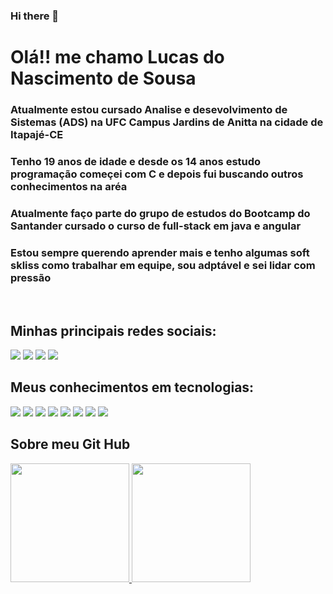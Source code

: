 ### Hi there 👋

<h1>Olá!! me chamo Lucas do Nascimento de Sousa</h1>
<h3>Atualmente estou cursado Analise e desevolvimento de Sistemas (ADS) na UFC Campus Jardins de Anitta na cidade de Itapajé-CE</h3>
<h3>Tenho 19 anos de idade e desde os 14 anos estudo programação começei com C e depois fui buscando outros conhecimentos na aréa</h3>
<h3>Atualmente faço parte do grupo de estudos do Bootcamp do Santander cursado o curso de full-stack em java e angular</h3>
<h3>Estou sempre querendo aprender mais e tenho algumas soft skliss como trabalhar em equipe, sou adptável e sei lidar com pressão</h3>
<br>
<h2>Minhas principais redes sociais:</h2>
<div id="linkedin">
<a href="https://www.linkedin.com/in/lucas-do-nascimento-b23010242/" target="_blank"><img src="https://img.shields.io/badge/LinkedIn-000?style=for-the-badge&logo=linkedin&logoColor=darkblue" target="_blank"></a>
<a href="https://discord.gg/Yusudime" target="_blank"><img src="https://img.shields.io/badge/Discord-000?style=for-the-badge&logo=discord&logoColor=gray"></a>
<a href="https://www.instagram.com/lucas.n.sousa/" target="_blank"><img src="https://img.shields.io/badge/-Instagram-000?style=for-the-badge&logo=instagram&logoColor=darkpink"></a>
<a href="mailto:yusudimelucasnascimentosousa@gmail.com"><img src="https://img.shields.io/badge/Gmail-000?style=for-the-badge&logo=gmail&logoColor=darkred" target="_blank">  
</a>
</div>
</div>
<div>
<h2>Meus conhecimentos em tecnologias:</h2>
<img src="https://img.shields.io/badge/HTML5-000?style=for-the-badge&logo=html5">
<img src="https://img.shields.io/badge/CSS3-000?style=for-the-badge&logo=css3&logoColor=264CE4">
<img src="https://img.shields.io/badge/JavaScript-000?style=for-the-badge&logo=javascript">
<img src="https://img.shields.io/badge/Java-000?style=for-the-badge&logo=java">
<img src="https://img.shields.io/badge/Python-000?style=for-the-badge&logo=python">
<img src="https://img.shields.io/badge/C-000?style=for-the-badge&logo=c">
<img src="https://img.shields.io/badge/React-000?style=for-the-badge&logo=react">
<img src="https://img.shields.io/badge/Angular-000?style=for-the-badge&logo=angular&logoColor=C3002F">
</div>
<div>
<h2>Sobre meu Git Hub</h2>
<a href="https://github.com/Yusudime">
<img height="190em" src="https://github-readme-stats.vercel.app/api?username=Yusudime&show_icons=true&theme=tokyonight&include_all_commits=true&count_private=true"/>
<img height="190em" src="https://github-readme-stats.vercel.app/api/top-langs/?username=Yusudime&layout=compact&langs_count=7&theme=tokyonight"/>
</div>

<!--
**Yusudime/Yusudime** is a ✨ _special_ ✨ repository because its `README.md` (this file) appears on your GitHub profile.

Here are some ideas to get you started:

- 🔭 I’m currently working on ...
- 🌱 I’m currently learning ...
- 👯 I’m looking to collaborate on ...
- 🤔 I’m looking for help with ...
- 💬 Ask me about ...
- 📫 How to reach me: ...
- 😄 Pronouns: ...
- ⚡ Fun fact: ...
-->
